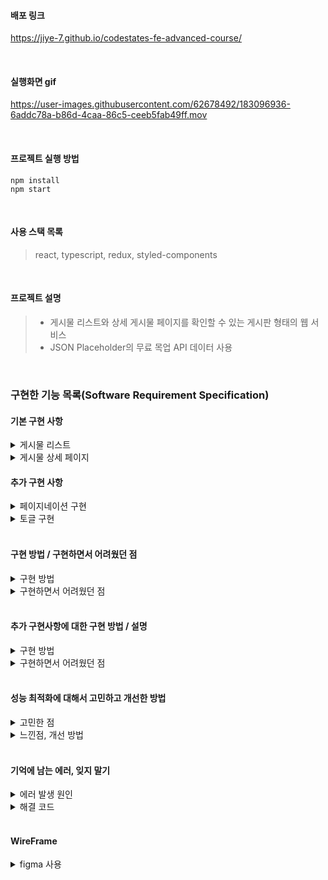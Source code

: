 #### 배포 링크

https://jiye-7.github.io/codestates-fe-advanced-course/

<br/>

#### 실행화면 gif

https://user-images.githubusercontent.com/62678492/183096936-6addc78a-b86d-4caa-86c5-ceeb5fab49ff.mov

<br/>

#### 프로젝트 실행 방법

```
npm install
npm start
```

<br/>

#### 사용 스택 목록

> react, typescript, redux, styled-components

<br/>

#### 프로젝트 설명

> - 게시물 리스트와 상세 게시물 페이지를 확인할 수 있는 게시판 형태의 웹 서비스
> - JSON Placeholder의 무료 목업 API 데이터 사용

<br/>

### 구현한 기능 목록(Software Requirement Specification)

#### 기본 구현 사항

<details>
<summary>게시물 리스트</summary>
  &nbsp; 1. 게시물 리스트는 게시판 형태로 구성 <br/>
  &nbsp; 2. 100개의 포스트 데이터 렌더링
</details>
<details>
<summary>게시물 상세 페이지</summary>
&nbsp; 1. 각 게시물 상세 페이지에는 댓글 수가 표기, 게시물 내용의 하단에 댓글이 나열 <br/>
&nbsp; 2. 한 포스트 당 5개의 코멘트 데이터 렌더링
</details>

#### 추가 구현 사항

<details>
<summary>페이지네이션 구현</summary>
&nbsp; 1. 전체 포스트 갯수로 총 보여줘야 할 페이지 계산하여 버튼 컴포넌트 구현 <br/>
&nbsp; 2. 기존 100개의 데이터를 렌더링했던 것에서 데이터를 10개씩 보여지도록 구현 <br/>
&nbsp;&nbsp; 2-1. 해당 페이지에 대한 데이터 10개를 slice를 이용하여 페이지네이션 구현 <br/>
</details>
<details>
<summary>토글 구현</summary>
&nbsp; 1. 상세 페이지에서 댓글을 토글 형태로 변경 <br/>
</details>
<br/>

#### 구현 방법 / 구현하면서 어려웠던 점

<details>
<summary>구현 방법</summary>
&nbsp; 1. /posts 요청으로 가져온 100개의 포스트 데이터를 redux store에 저장하여, state를 관리하였고, 전체 리스트를 가져오도록 구현하였습니다. <br/>
&nbsp; 2. 상세페이지로 이동할 때 처음에는 redux에서 선택한 게시글의 id를 비교하여 같은 것을 찾아서 렌더하였는데,
서버로 /posts/id 요청을 날려서 해당 응답 값을 가지고 상세페이지를 구현하도록 변경하였습니다. <br/>
&nbsp; 3. /comments?postId={id} 요청을 사용하여 해당 포스트에 대한 댓글을 가져와서 보여주었습니다. <br/>
</details>
<details>
<summary>구현하면서 어려웠던 점</summary>
&nbsp; 1. 상세페이지에서 게시글과 댓글 가져온 것을 redux에 저장해 놓고, useEffect cleanup 함수를 작성하지 않아서 다시 상세페이지로 들어갔을 때 화면에 기존 내용에서 새롭게 보여줘야 할 데이터로 내용이 바뀌는 것을 확인하였습니다. <br/>
&nbsp;&nbsp; 1-1. 위 문제를 해결하기 위해 기존 글을 지우는 액션 객체를 만들어서 리덕스의 상태를 변경하여 문제를 해결하였습니다. <br/>
&nbsp; 2. 처음 요구사항을 제대로 파악하지 못해 상세페이지를 라우터를 이용하여 처리하였다가 모달창으로 변경해야하는 줄 알고 구현사항을 변경하였습니다. <br/>
&nbsp;&nbsp; 2-1. 요구사항이 정확히 어떤 것인지 정리를 통해, 처음 구현했던 사항이 맞았다는 것을 알고 다시 코드를 구현하였습니다. <br/>
&nbsp; 3. 폴더/파일 등의 구조를 잡을 때 어떤 것이 좋을지 생각하면서 코드를 작성하였지만, 불필요한 폴더 구조가 많아서 정리하였습니다. <br/>
&nbsp;&nbsp; 3-1. 같은 로직에 해당하는 파일들을 폴더별로 분리하였고, redux관련 폴더로 따로 분리하였습니다.  <br/>

</details>

<br/>

#### 추가 구현사항에 대한 구현 방법 / 설명

<details>
<summary>구현 방법</summary>
&nbsp; 1. 페이지네이션 기능을 구현할 때 한 페이지에 보여줘야 할 포스트 개수와 페이지 버튼이 몇개 필요할지에 대한 고민을 하였습니다. <br/>
&nbsp; 2. 전체 게시글 / 한 페이지에 보여줄 포스트 개수를 Math.ceil로 계산하여 총 페이지 갯수를 구했습니다. <br/>
&nbsp; 3. 선택한 페이지에 해당하는 포스트 글을 해당 포스트 가져오는 요청과 댓글 가져오는 요청을 통해 데이터를 가져와 화면에 보여주었습니다. <br/>
&nbsp; 4. 상세페이지에서 댓글에 대한 정보는 댓글 보기 토글을 이용하여 클릭이 일어났을 때 댓글 요청을 가져오도록 처리하였습니다. <br/>
</details>
<details>
<summary>구현하면서 어려웠던 점</summary>
&nbsp; 1. 코드를 작성할 때 조금 더 효율적이고 더 많은 데이터에 대한 요청, 데이터를 핸들링 할 때 어떻게 하면 좋을지 생각하는 것이 어려웠습니다. <br/>
&nbsp; 2. 효율적인 코드, 재사용성과 가독성이 좋은 코드를 작성하는 것이 매우 중요하다고 생각했습니다. <br/>
</details>

<br/>

#### 성능 최적화에 대해서 고민하고 개선한 방법

<details>
<summary>고민한 점</summary>
&nbsp; 1. 상세글 페이지로 갈 때 리덕스에 전체 저장한 글 목록이 있는데 1개의 글 요청을 따로 날릴 필요가 있을까? 생각했지만 <br/>
&nbsp;&nbsp; 리덕스에서 1개의 데이터를 찾기 위해 데이터를 순회하는 것이 좋지 않다는 것을 처음에 생각하지 못했습니다. <br/> 
&nbsp;&nbsp; 더 많은 데이터에 대한 요청이 들어올 때를 생각하고, 접근하는 자세가 바뀌어야 한다는 것을 느낄 수 있었습니다.
</details>
<details>
<summary>느낀점, 개선 방법</summary>
&nbsp; 1. 단 1개의 데이터를 찾는 것이라도, 더 효율적인 것이 무엇인지 깊게 생각하고 코드를 작성해야겠다 느꼈습니다. <br/>
&nbsp;&nbsp; 위에서 만난 고민은 서버에 요청을 보내 그 결과를 받아 처리하는 방법으로 개선하였습니다.
</details>

<br/>

#### 기억에 남는 에러, 잊지 말기

<details>
<summary>에러 발생 원인</summary>
&nbsp; 1. 상세글 페이지에서 리스트로 돌아갈 때 effect이후에 cleanup을 하는 과정에서 에러가 발생했다. <br/>
&nbsp;&nbsp; 원하는 리턴 타입은 void, destructor인데 action 객체를 리턴하기 때문에 에러가 발생한 것이다. <br/>
&nbsp;&nbsp; 에러 발생 코드 <br/>
``` 
<br/>
useEffect(() => {
	return() => dispatch(getInitializationState());
}, [dispatch]);  <br/>
``` <br/>
</details>
<details>
<summary>해결 코드</summary>
```
<br/>
useEffect(() => {
	return () => {
		dispatch(getInitializationState());
	};
}, [dispatch]); <br/>
``` <br/>


</details>

<br/>

#### WireFrame

<details>
<summary>figma 사용</summary>
<p>post list 화면</p>

![image](https://user-images.githubusercontent.com/62678492/183029856-1d134ffb-9d9c-4a6e-8ae2-d76183263619.png)

<p>post detail 화면</p>

![image](https://user-images.githubusercontent.com/62678492/183029888-da8d13c9-7e2b-4b08-aed2-2010bba249dc.png)

</details>
